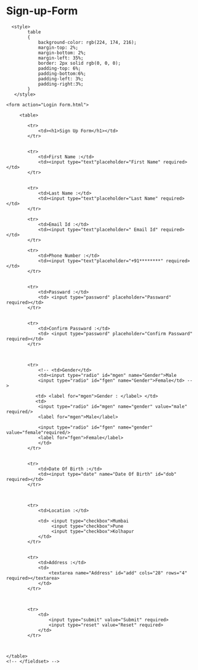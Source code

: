 # Sign-up-Form
 <!DOCTYPE html>
<html lang="en">
<head>
    <meta charset="UTF-8">
    <meta name="viewport" content="width=device-width, initial-scale=1.0">
    <title>Document</title>


      <style>
            table
            {
                background-color: rgb(224, 174, 216);  
                margin-top: 2%;
                margin-bottom: 2%;
                margin-left: 35%;
                border: 2px solid rgb(0, 0, 0); 
                padding-top: 6%;
                padding-bottom:6%;
                padding-left: 3%;
                padding-right:3%;
            }
       </style>

</head>
<body>

    <form action="Login Form.html">
    
         <table>

            <tr>
                <td><h1>Sign Up Form</h1></td>
            </tr>


            <tr>
                <td>First Name :</td>
                <td><input type="text"placeholder="First Name" required></td>
            </tr>


            <tr>
                <td>Last Name :</td>
                <td><input type="text"placeholder="Last Name" required></td>
            </tr>

            <tr>
                <td>Email Id :</td>
                <td><input type="text"placeholder=" Email Id" required></td>
            </tr>

            <tr>
                <td>Phone Number :</td>
                <td><input type="text"placeholder="+91********" required></td>
            </tr>

            
            <tr>
                <td>Passward :</td>
                <td> <input type="password" placeholder="Passward" required></td>
            </tr>


            <tr>
                <td>Confirm Passward :</td>
                <td> <input type="password" placeholder="Confirm Passward" required></td>
            </tr>



            <tr>
                <!-- <td>Gender</td>
                <td><input type="radio" id="mgen" name="Gender">Male
                <input type="radio" id="fgen" name="Gender">Female</td> -->

               <td> <label for="mgen">Gender : </label> </td>
               <td>
                <input type="radio" id="mgen" name="gender" value="male" required/>
                <label for="mgen">Male</label> 
               
                <input type="radio" id="fgen" name="gender" value="female"required/>
                <label for="fgen">Female</label> 
                </td>
            </tr>


            <tr>
                <td>Date Of Birth :</td>
                <td><input type="date" name="Date Of Birth" id="dob" required></td>
            </tr>



            <tr>
                <td>Location :</td>

                <td> <input type="checkbox">Mumbai
                     <input type="checkbox">Pune
                     <input type="checkbox">Kolhapur
                </td>
            </tr>


            <tr>
                <td>Address :</td>
                <td>
                    <textarea name="Address" id="add" cols="28" rows="4" required></textarea>
                </td>
            </tr>



            <tr>
                <td>
                    <input type="submit" value="Submit" required>
                    <input type="reset" value="Reset" required>
                </td>
            </tr>


    
    </table>
    <!-- </fieldset> -->
   </form>
   
</body>
</html>
